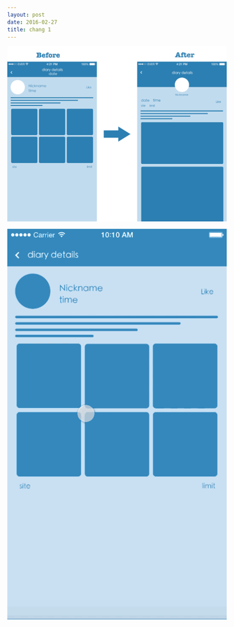 ```yaml
---
layout: post
date: 2016-02-27
title: chang 1
---
```

![layout borken by border-boxing](/images/duibi.png)

![layout borken by border-boxing](/images/123.gif)


